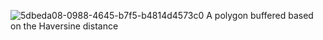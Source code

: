 ![5dbeda08-0988-4645-b7f5-b4814d4573c0](https://github.com/gurbuzkaanakkaya/Polygon-Buffering-Algorithm/assets/103320421/f0080894-115d-4900-b17b-7c33f0a1b929)
A polygon buffered based on the Haversine distance
